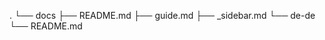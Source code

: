 .
└── docs
    ├── README.md
    ├── guide.md
    ├── _sidebar.md
    └── de-de
        └── README.md